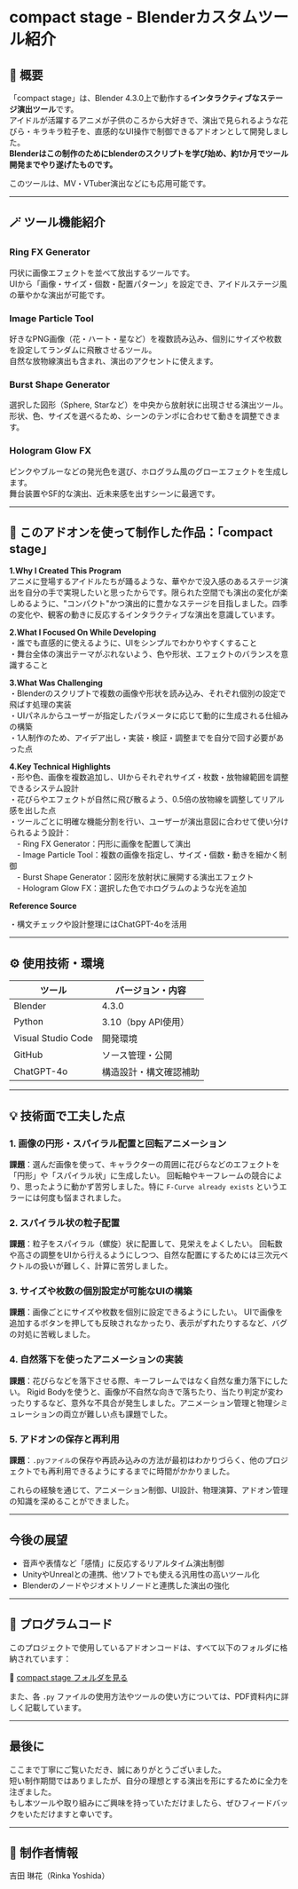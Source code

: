 # compact stage - Blenderカスタムツール紹介

## 🔷 概要
「compact stage」は、Blender 4.3.0上で動作する**インタラクティブなステージ演出ツール**です。  
アイドルが活躍するアニメが子供のころから大好きで、演出で見られるような花びら・キラキラ粒子を、直感的なUI操作で制御できるアドオンとして開発しました。  
**Blenderはこの制作のためにblenderのスクリプトを学び始め、約1か月でツール開発までやり遂げたものです。**

このツールは、MV・VTuber演出などにも応用可能です。

---

## 🪄 ツール機能紹介

###  Ring FX Generator
円状に画像エフェクトを並べて放出するツールです。  
UIから「画像・サイズ・個数・配置パターン」を設定でき、アイドルステージ風の華やかな演出が可能です。

###  Image Particle Tool
好きなPNG画像（花・ハート・星など）を複数読み込み、個別にサイズや枚数を設定してランダムに飛散させるツール。  
自然な放物線演出も含まれ、演出のアクセントに使えます。

###  Burst Shape Generator
選択した図形（Sphere, Starなど）を中央から放射状に出現させる演出ツール。  
形状、色、サイズを選べるため、シーンのテンポに合わせて動きを調整できます。

###  Hologram Glow FX
ピンクやブルーなどの発光色を選び、ホログラム風のグローエフェクトを生成します。  
舞台装置やSF的な演出、近未来感を出すシーンに最適です。

---

## 🎇 このアドオンを使って制作した作品：「compact stage」

**1.Why I Created This Program**  
アニメに登場するアイドルたちが踊るような、華やかで没入感のあるステージ演出を自分の手で実現したいと思ったからです。限られた空間でも演出の変化が楽しめるように、"コンパクト"かつ演出的に豊かなステージを目指しました。四季の変化や、観客の動きに反応するインタラクティブな演出を意識しています。

**2.What I Focused On While Developing**  
・誰でも直感的に使えるように、UIをシンプルでわかりやすくすること  
・舞台全体の演出テーマがぶれないよう、色や形状、エフェクトのバランスを意識すること

**3.What Was Challenging**  
・Blenderのスクリプトで複数の画像や形状を読み込み、それぞれ個別の設定で飛ばす処理の実装  
・UIパネルからユーザーが指定したパラメータに応じて動的に生成される仕組みの構築  
・1人制作のため、アイデア出し・実装・検証・調整までを自分で回す必要があった点

**4.Key Technical Highlights**  
・形や色、画像を複数追加し、UIからそれぞれサイズ・枚数・放物線範囲を調整できるシステム設計  
・花びらやエフェクトが自然に飛び散るよう、0.5倍の放物線を調整してリアル感を出した点  
・ツールごとに明確な機能分割を行い、ユーザーが演出意図に合わせて使い分けられるよう設計：  
　- Ring FX Generator：円形に画像を配置して演出  
　- Image Particle Tool：複数の画像を指定し、サイズ・個数・動きを細かく制御  
　- Burst Shape Generator：図形を放射状に展開する演出エフェクト  
　- Hologram Glow FX：選択した色でホログラムのような光を追加

**Reference Source** 
 
・構文チェックや設計整理にはChatGPT-4oを活用

---

## ⚙ 使用技術・環境

| ツール | バージョン・内容 |
|--------|------------------|
| Blender | 4.3.0 |
| Python  | 3.10（bpy API使用） |
| Visual Studio Code | 開発環境 |
| GitHub | ソース管理・公開 |
| ChatGPT-4o | 構造設計・構文確認補助 |

---

## 💡 技術面で工夫した点

### 1. 画像の円形・スパイラル配置と回転アニメーション
**課題**：選んだ画像を使って、キャラクターの周囲に花びらなどのエフェクトを「円形」や「スパイラル状」に生成したい。
回転軸やキーフレームの競合により、思ったように動かず苦労しました。特に `F-Curve already exists` というエラーには何度も悩まされました。

### 2. スパイラル状の粒子配置
**課題**：粒子をスパイラル（螺旋）状に配置して、見栄えをよくしたい。
回転数や高さの調整をUIから行えるようにしつつ、自然な配置にするためには三次元ベクトルの扱いが難しく、計算に苦労しました。

### 3. サイズや枚数の個別設定が可能なUIの構築
**課題**：画像ごとにサイズや枚数を個別に設定できるようにしたい。
UIで画像を追加するボタンを押しても反映されなかったり、表示がずれたりするなど、バグの対処に苦戦しました。

### 4. 自然落下を使ったアニメーションの実装
**課題**：花びらなどを落下させる際、キーフレームではなく自然な重力落下にしたい。
Rigid Bodyを使うと、画像が不自然な向きで落ちたり、当たり判定が変わったりするなど、意外な不具合が発生しました。アニメーション管理と物理シミュレーションの両立が難しい点も課題でした。

### 5. アドオンの保存と再利用
**課題**：`.pyファイル`の保存や再読み込みの方法が最初はわかりづらく、他のプロジェクトでも再利用できるようにするまでに時間がかかりました。

これらの経験を通じて、アニメーション制御、UI設計、物理演算、アドオン管理の知識を深めることができました。

---

##  今後の展望

- 音声や表情など「感情」に反応するリアルタイム演出制御
- UnityやUnrealとの連携、他ソフトでも使える汎用性の高いツール化
- Blenderのノードやジオメトリノードと連携した演出の強化

---

## 📂 プログラムコード

このプロジェクトで使用しているアドオンコードは、すべて以下のフォルダに格納されています：

🔗 [compact stage フォルダを見る](./compact%20stage/)

また、各 `.py` ファイルの使用方法やツールの使い方については、PDF資料内に詳しく記載しています。

---
## 最後に

ここまで丁寧にご覧いただき、誠にありがとうございました。  
短い制作期間ではありましたが、自分の理想とする演出を形にするために全力を注ぎました。  
もし本ツールや取り組みにご興味を持っていただけましたら、ぜひフィードバックをいただけますと幸いです。

----
## 👤 制作者情報

吉田 琳花（Rinka Yoshida）
